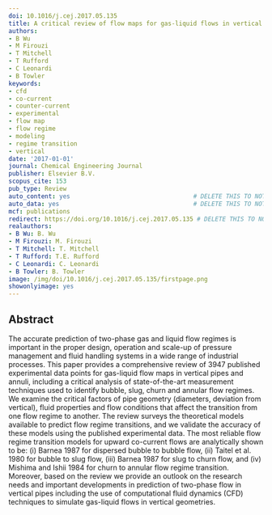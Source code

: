 ```yaml
---
doi: 10.1016/j.cej.2017.05.135
title: A critical review of flow maps for gas-liquid flows in vertical pipes and annuli
authors:
- B Wu
- M Firouzi
- T Mitchell
- T Rufford
- C Leonardi
- B Towler
keywords:
- cfd
- co-current
- counter-current
- experimental
- flow map
- flow regime
- modeling
- regime transition
- vertical
date: '2017-01-01'
journal: Chemical Engineering Journal
publisher: Elsevier B.V.
scopus_cite: 153
pub_type: Review
auto_content: yes                                  # DELETE THIS TO NOT AUTO GENERATE CONTENT
auto_data: yes                                     # DELETE THIS TO NOT AUTO GENERATE METADATA
mcf: publications
redirect: https://doi.org/10.1016/j.cej.2017.05.135 # DELETE THIS TO NOT REDIRECT
realauthors:
- B Wu: B. Wu
- M Firouzi: M. Firouzi
- T Mitchell: T. Mitchell
- T Rufford: T.E. Rufford
- C Leonardi: C. Leonardi
- B Towler: B. Towler
image: /img/doi/10.1016/j.cej.2017.05.135/firstpage.png
showonlyimage: yes
---
```



## Abstract
The accurate prediction of two-phase gas and liquid flow regimes is important in the proper design, operation and scale-up of pressure management and fluid handling systems in a wide range of industrial processes. This paper provides a comprehensive review of 3947 published experimental data points for gas-liquid flow maps in vertical pipes and annuli, including a critical analysis of state-of-the-art measurement techniques used to identify bubble, slug, churn and annular flow regimes. We examine the critical factors of pipe geometry (diameters, deviation from vertical), fluid properties and flow conditions that affect the transition from one flow regime to another. The review surveys the theoretical models available to predict flow regime transitions, and we validate the accuracy of these models using the published experimental data. The most reliable flow regime transition models for upward co-current flows are analytically shown to be: (i) Barnea 1987 for dispersed bubble to bubble flow, (ii) Taitel et al. 1980 for bubble to slug flow, (iii) Barnea 1987 for slug to churn flow, and (iv) Mishima and Ishii 1984 for churn to annular flow regime transition. Moreover, based on the review we provide an outlook on the research needs and important developments in prediction of two-phase flow in vertical pipes including the use of computational fluid dynamics (CFD) techniques to simulate gas-liquid flows in vertical geometries.
